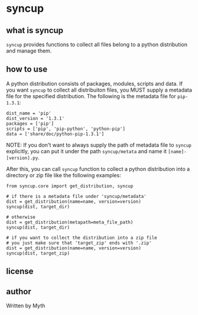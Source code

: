 syncup
======

what is syncup
--------------

`syncup` provides functions to collect all files belong to a python
distribution and manage them.

how to use
----------

A python distribution consists of packages, modules, scripts and data.
If you want `syncup` to collect all distribuiton files, you MUST supply
a metadata file for the specified distribution. The following is the
metadata file for `pip-1.3.1`:

```
dist_name = 'pip'
dist_version = '1.3.1'
packages = ['pip']
scripts = ['pip', 'pip-python', 'python-pip']
data = ['share/doc/python-pip-1.3.1']
```

NOTE: If you don't want to always supply the path of metadata file to
`syncup` explicitly, you can put it under the path `syncup/metata` and
name it `[name]-[version].py`.

After this, you can call `syncup` function to collect a python distribution
into a directory or zip file like the following examples:

```
from syncup.core import get_distribution, syncup

# if there is a metadata file under 'syncup/metadata'
dist = get_distribution(name=name, version=version)
syncup(dist, target_dir)

# otherwise
dist = get_distribution(metapath=meta_file_path)
syncup(dist, target_dir)

# if you want to collect the distribution into a zip file
# you just make sure that 'target_zip' ends with '.zip' 
dist = get_distribution(name=name, version=version)
syncup(dist, target_zip)
```

license
-------


author
------

Written by Myth
